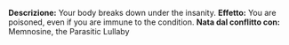 **Descrizione:** Your body breaks down under the insanity.
**Effetto:** You are poisoned, even if you are immune to the condition.
**Nata dal conflitto con:** Memnosine, the Parasitic Lullaby